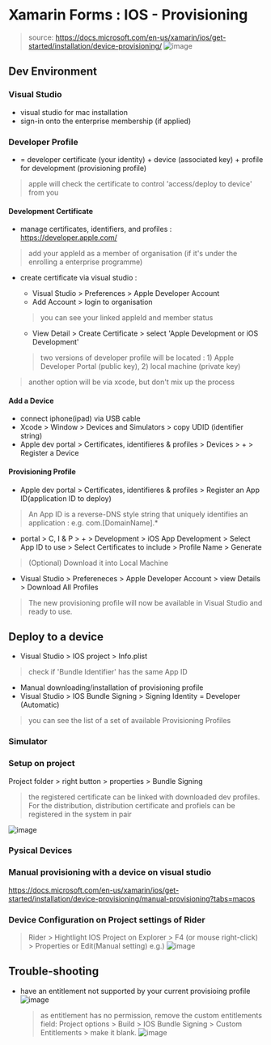 # Xamarin Forms : IOS - Provisioning
> source: https://docs.microsoft.com/en-us/xamarin/ios/get-started/installation/device-provisioning/
![image](https://user-images.githubusercontent.com/59367560/118698402-41e97480-b808-11eb-9dec-4702dcb6cf92.png)

## Dev Environment
### Visual Studio
- visual studio for mac installation
- sign-in onto the enterprise membership (if applied)

### Developer Profile
- = developer certificate (your identity) + device (associated key) + profile for development (provisioning profile)
> apple will check the certificate to control 'access/deploy to device' from you

#### Development Certificate
- manage certificates, identifiers, and profiles : https://developer.apple.com/
> add your appleId as a member of organisation (if it's under the enrolling a enterprise programme)

- create certificate via visual studio : 
  - Visual Studio > Preferences > Apple Developer Account
  - Add Account > login to organisation
  > you can see your linked appleId and member status

  - View Detail > Create Certificate > select 'Apple Development or iOS Development'
  > two versions of developer profile will be located : 1) Apple Developer Portal (public key), 2) local machine (private key)

> another option will be via xcode, but don't mix up the process

#### Add a Device
- connect iphone(ipad) via USB cable
- Xcode > Window > Devices and Simulators > copy UDID (identifier string)
- Apple dev portal > Certificates, identifieres & profiles > Devices > + > Register a Device

#### Provisioning Profile
- Apple dev portal > Certificates, identifieres & profiles > Register an App ID(application ID to deploy)
> An App ID is a reverse-DNS style string that uniquely identifies an application : e.g. com.[DomainName].*

- portal > C, I & P > + > Development > iOS App Development > Select App ID to use > Select Certificates to include > Profile Name > Generate
> (Optional) Download it into Local Machine

- Visual Studio > Prefereneces > Apple Developer Account > view Details > Download All Profiles
> The new provisioning profile will now be available in Visual Studio and ready to use.

## Deploy to a device
- Visual Studio > IOS project > Info.plist 
> check if 'Bundle Identifier' has the same App ID

- Manual downloading/installation of provisioning profile
- Visual Studio > IOS Bundle Signing > Signing Identity = Developer (Automatic)
> you can see the list of a set of available Provisioning Profiles

### Simulator

### Setup on project
Project folder > right button > properties > Bundle Signing
> the registered certificate can be linked with downloaded dev profiles. 
> For the distribution, distribution certificate and profiels can be registered in the system in pair

![image](https://user-images.githubusercontent.com/59367560/118696495-42810b80-b806-11eb-8945-d09b97b36ec2.png)


### Pysical Devices

### Manual provisioning with a device on visual studio
https://docs.microsoft.com/en-us/xamarin/ios/get-started/installation/device-provisioning/manual-provisioning?tabs=macos

### Device Configuration on Project settings of Rider
> Rider > Hightlight IOS Project on Explorer > F4 (or mouse right-click) > Properties or Edit(Manual setting)
e.g.) 
![image](https://user-images.githubusercontent.com/59367560/125324107-77f23300-e337-11eb-8a0f-57e7fe84307f.png)


## Trouble-shooting
- have an entitlement not supported by your current provisioing profile
![image](https://user-images.githubusercontent.com/59367560/125322280-82abc880-e335-11eb-94c2-5158b63eebbb.png)

  > as entitlement has no permission, remove the custom entitlements field: Project options > Build > IOS Bundle Signing > Custom Entitlements > make it blank.
  ![image](https://user-images.githubusercontent.com/59367560/118717229-b4188400-b81d-11eb-9a3e-091286a8d2a5.png)


